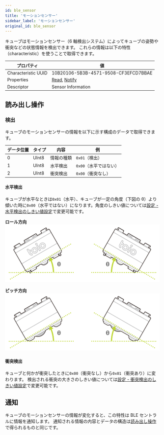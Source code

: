 ```yaml
---
id: ble_sensor
title: 'モーションセンサー'
sidebar_label: 'モーションセンサー'
original_id: ble_sensor
---
```


キューブはモーションセンサー（6 軸検出システム）によってキューブの姿勢や衝突などの状態情報を検出できます。
これらの情報は以下の特性（characteristic）を使うことで取得できます。

| プロパティ          | 値                                     |
| ------------------- | -------------------------------------- |
| Characteristic UUID | 10B20106-5B3B-4571-9508-CF3EFCD7BBAE   |
| Properties          | [Read](#読み出し操作), [Notify](#通知) |
| Descriptor          | Sensor Information                     |

## 読み出し操作

### 検出

キューブのモーションセンサーの情報を以下に示す構成のデータで取得できます。

| データ位置 | タイプ | 内容       | 例                                        |
| ---------- | ------ | ---------- | ----------------------------------------- |
| 0          | UInt8  | 情報の種類 | <span class="fixed">`0x01`</span>（検出） |
| 1          | UInt8  | 水平検出   | `0x00`（水平ではない）                    |
| 2          | UInt8  | 衝突検出   | `0x00`（衝突なし）                        |

#### 水平検出

キューブが水平なときは`0x01`（水平）、キューブが一定の角度（下図の θ）より傾いた時に`0x00`（水平ではない）になります。角度のしきい値については[設定 - 水平検出のしきい値設定](configuration.md#水平検出のしきい値設定)で変更可能です。

**ロール方向**
![Flat Status Threshold - Roll](assets/configuration_flat_status_threshold_roll.svg)

**ピッチ方向**
![Flat Status Threshold - Pitch](assets/configuration_flat_status_threshold_pitch.svg)

#### 衝突検出

キューブと何かが衝突したときに`0x00`（衝突なし）から`0x01`（衝突あり）に変わります。
検出される衝突の大きさのしきい値については[設定 - 衝突検出のしきい値設定](configuration.md#衝突検出のしきい値設定)で変更可能です。

## 通知

キューブのモーションセンサーの情報が変化すると、この特性は BLE セントラルに情報を通知します。
通知される情報の内容とデータの構造は[読み出し操作](#読み出し操作)で得られるものと同じです。
